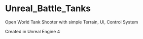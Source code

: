 # Unreal_Battle_Tanks
Open World Tank Shooter with simple Terrain, UI, Control System

Created in Unreal Engine 4
